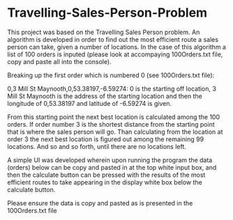 # Travelling-Sales-Person-Problem

This project was based on the Travelling Sales Person problem. An algorithm is developed in order to find out the most efficient route a sales person can take, given a number of locations. In the case of this algorithm a list of 100 orders is inputed (please look at accompaying 100Orders.txt file, copy and paste all into the console). 

Breaking up the first order which is numbered 0 (see 100Orders.txt file):

0,3 Mill St Maynooth,0,53.38197,-6.59274: 0 is the starting off location, 3 Mill St Maynooth is the address of the starting location and then the longitude of 0,53.38197 and latitude of -6.59274 is given.

From this starting point the next best location is calculated among the 100 orders. If order number 3 is the shortest distance from the starting point that is where the sales person will go. Than calculating from the location at order 3 the next best location is figured out among the remaining 99 locations. And so and so forth, until there are no locations left.

A simple UI was developed wherein upon running the program the data (orders) below can be copy and pasted in at the top white input box, and then the calculate button can be pressed with the results of the most efficient routes to take appearing in the display white box below the calculate button.

Please ensure the data is copy and pasted as is presented in the 100Orders.txt file

